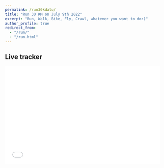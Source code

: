```yaml
---
permalink: /run30kdatu/
title: "Run 30 KM on July 9th 2022"
excerpt: "Run, Walk, Bike, Fly, Crawl, whatever you want to do:)"
author_profile: true
redirect_from: 
  - "/run/"
  - "/run.html"
---
```


## Live tracker
<style>
.video-container {
    position: relative;
    padding-bottom: 56.25%;
    padding-top: 35px;
    height: 0;
    overflow: hidden;
}

.video-container iframe {
    position: absolute;
    top:0;
    left: 0;
    width: 100%;
    height: 100%;
}
</style>

<div class="video-container">
	<iframe id="glympser" width="600" height="500" src="//glympse.com/ext/!datu30k?twt=mas_datu" scrolling="no" marginheight="0" marginwidth="0" frameborder="0"></iframe>
</div>
